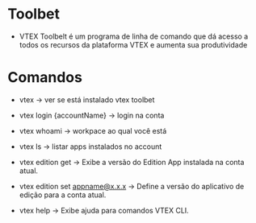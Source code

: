 
# Toolbet 
- VTEX Toolbelt é um programa de linha de comando que dá acesso a todos os
recursos da plataforma VTEX e aumenta sua produtividade

# Comandos
-  vtex -> ver se está instalado vtex toolbet

- vtex login {accountName} -> login na conta

- vtex whoami -> workpace ao qual você está

- vtex ls -> listar apps instalados no account

- vtex edition get -> Exibe a versão do Edition App instalada na conta atual.

- vtex edition set appname@x.x.x -> Define a versão do aplicativo de edição para a conta atual.

- vtex help -> Exibe ajuda para comandos VTEX CLI.